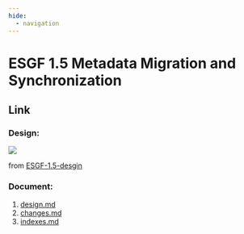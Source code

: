 ```yaml
---
hide:
  - navigation
---
```



# ESGF 1.5 Metadata Migration and Synchronization



## Link 

### Design:

![](https://github.com/esgf2-us/esgf-1.5-design/blob/main/diagrams/ESGF-1.5%20Design.drawio.png?raw=true)

from [ESGF-1.5-desgin](https://github.com/esgf2-us/esgf-1.5-design/tree/main) 

### Document:

1. [design.md](https://github.com/esgf2-us/esgf-1.5-design/blob/main/design.md)
2. [changes.md](https://github.com/esgf2-us/esgf-1.5-design/blob/main/changes.md)
3. [indexes.md](https://github.com/esgf2-us/esgf-1.5-design/blob/main/indexes.md)

<!--
{%
  include "chart1.md"
%}
-->

